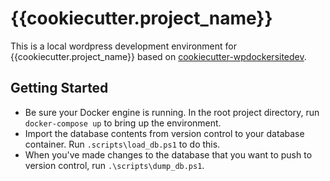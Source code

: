 # {{cookiecutter.project_name}}

This is a local wordpress development environment for {{cookiecutter.project_name}} based on [cookiecutter-wpdockersitedev](https://github.com/billdeitrick/cookiecutter-wpdockersitedev). 

## Getting Started

* Be sure your Docker engine is running. In the root project directory, run `docker-compose up` to bring up the environment.
* Import the database contents from version control to your database container. Run `.scripts\load_db.ps1` to do this.
* When you've made changes to the database that you want to push to version control, run `.\scripts\dump_db.ps1`.